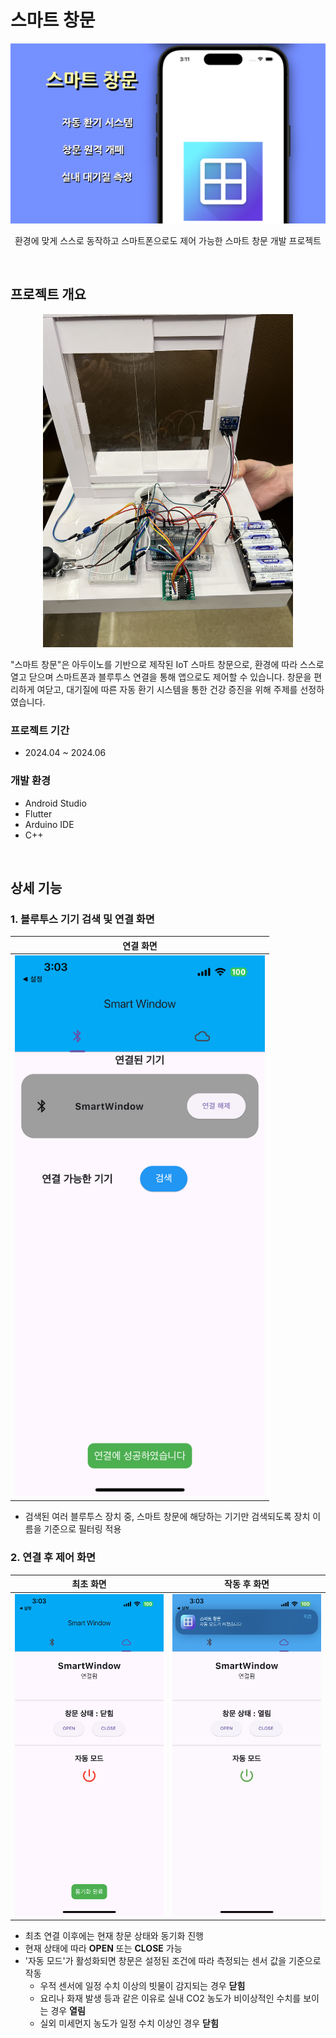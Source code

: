<!-- 프로젝트 제목 -->
# 스마트 창문
<div align="center">
    <img src="info/썸네일.png" width="600">
    <p>환경에 맞게 스스로 동작하고 스마트폰으로도 제어 가능한 스마트 창문 개발 프로젝트</p>
</div>

<br>

<!-- 프로젝트 개요 -->
## 프로젝트 개요  
<div align="center">
    <img src="info/창문.jpeg" width="400">
</div>
<p>
"스마트 창문"은 아두이노를 기반으로 제작된 IoT 스마트 창문으로, 환경에 따라 스스로 열고 닫으며 스마트폰과 블루투스 연결을 통해 앱으로도 제어할 수 있습니다. 창문을 편리하게 여닫고, 대기질에 따른 자동 환기 시스템을 통한 건강 증진을 위해 주제를 선정하였습니다.
</p>

### 프로젝트 기간  
* 2024.04 ~ 2024.06  

### 개발 환경  
* Android Studio  
* Flutter  
* Arduino IDE  
* C++  

<br>

<!-- 프로젝트 상세 -->
## 상세 기능  
### 1. 블루투스 기기 검색 및 연결 화면  
| 연결 화면 |
|---------|
|<img src="info/블루투스 연결.PNG" width="400">|  
* 검색된 여러 블루투스 장치 중, 스마트 창문에 해당하는 기기만 검색되도록 장치 이름을 기준으로 필터링 적용  

### 2. 연결 후 제어 화면  
| 최초 화면 | 작동 후 화면 |
|---------|-----------|
|<img src="info/연결 후 최초 화면.PNG">|<img src="info/창문 작동 후 화면.PNG">|
* 최초 연결 이후에는 현재 창문 상태와 동기화 진행  
* 현재 상태에 따라 **OPEN** 또는 **CLOSE** 가능
* '자동 모드'가 활성화되면 창문은 설정된 조건에 따라 측정되는 센서 값을 기준으로 작동  
  * 우적 센서에 일정 수치 이상의 빗물이 감지되는 경우 **닫힘**  
  * 요리나 화재 발생 등과 같은 이유로 실내 CO2 농도가 비이상적인 수치를 보이는 경우 **열림**  
  * 실외 미세먼지 농도가 일정 수치 이상인 경우 **닫힘**  
